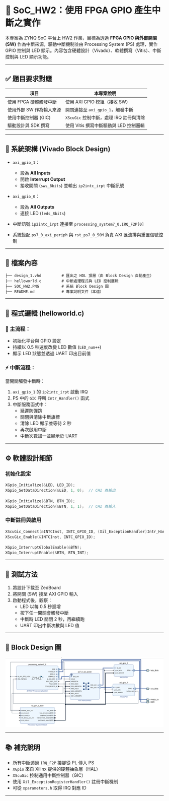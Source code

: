 # 📘 SoC_HW2：使用 FPGA GPIO 產生中斷之實作

本專案為 ZYNQ SoC 平台上 HW2 作業，目標為透過 **FPGA GPIO 與外部開關 (SW)** 作為中斷來源，驅動中斷機制並由 Processing System (PS) 處理，實作 GPIO 控制與 LED 顯示。內容包含硬體設計（Vivado）、軟體撰寫（Vitis）、中斷控制與 LED 顯示功能。

---

## ✅ 題目要求對應

| 項目                     | 本專案說明                                 |
|--------------------------|--------------------------------------------|
| 使用 FPGA 硬體觸發中斷   | 使用 AXI GPIO 模組（接收 SW）              |
| 使用外部 SW 作為輸入來源 | 開關連接至 `axi_gpio_1`，觸發中斷          |
| 使用中斷控制器 (GIC)     | `XScuGic` 控制中斷，處理 IRQ 註冊與清除    |
| 驅動設計與 SDK 撰寫     | 使用 Vitis 撰寫中斷驅動與 LED 控制邏輯     |

---

## 📐 系統架構 (Vivado Block Design)

- `axi_gpio_1`：
  - 設為 **All Inputs**
  - 開啟 **Interrupt Output**
  - 接收開關 (`sws_8bits`) 並輸出 `ip2intc_irpt` 中斷訊號

- `axi_gpio_0`：
  - 設為 **All Outputs**
  - 連接 LED (`leds_8bits`)

- 中斷訊號 `ip2intc_irpt` 連接至 `processing_system7_0.IRQ_F2P[0]`

- 系統搭配 `ps7_0_axi_periph` 與 `rst_ps7_0_50M` 負責 AXI 匯流排與重置信號控制

---

## 🧾 檔案內容

```plaintext
├── design_1.vhd         # 匯出之 HDL 頂層（由 Block Design 自動產生）
├── helloworld.c         # 中斷處理程式與 LED 控制邏輯
├── SOC_HW2.PNG          # 系統 Block Design 圖
├── README.md            # 專案說明文件（本檔）
```

---

## 🧠 程式邏輯 (helloworld.c)

### 🔁 主流程：

- 初始化平台與 GPIO 設定
- 持續以 0.5 秒速度改變 LED 數值 (`LED_num++`)
- 顯示 LED 狀態並透過 UART 印出目前值

### ⚡ 中斷流程：

當開關觸發中斷時：

1. `axi_gpio_1` 的 `ip2intc_irpt` 啟動 IRQ
2. PS 中的 `GIC` 呼叫 `Intr_Handler()` 函式
3. 中斷服務函式中：
   - 延遲防彈跳
   - 關閉與清除中斷旗標
   - 清除 LED 顯示並等待 2 秒
   - 再次啟用中斷
   - 中斷次數加一並顯示於 UART

---

## ⚙️ 軟體設計細節

### 初始化設定

```c
XGpio_Initialize(&LED, LED_ID);
XGpio_SetDataDirection(&LED, 1, 0);  // CH1 為輸出

XGpio_Initialize(&BTN, BTN_ID);
XGpio_SetDataDirection(&BTN, 1, 1);  // CH1 為輸入
```

### 中斷註冊與啟用

```c
XScuGic_Connect(&INTCInst, INTC_GPIO_ID, (Xil_ExceptionHandler)Intr_Handler, &BTN);
XScuGic_Enable(&INTCInst, INTC_GPIO_ID);

XGpio_InterruptGlobalEnable(&BTN);
XGpio_InterruptEnable(&BTN, BTN_INT);
```

---

## 🧪 測試方法

1. 將設計下載至 ZedBoard
2. 將開關 (SW) 接至 AXI GPIO 輸入
3. 啟動程式後，觀察：
   - LED 以每 0.5 秒遞增
   - 按下任一開關會觸發中斷
   - 中斷時 LED 關閉 2 秒，再繼續跑
   - UART 印出中斷次數與 LED 值

---

## 📸 Block Design 圖

![SOC Block Design](SOC_HW2.PNG)

---

## 📚 補充說明

- 所有中斷透過 `IRQ_F2P` 接腳從 PL 傳入 PS
- `XGpio` 來自 Xilinx 提供的硬體抽象層（HAL）
- `XScuGic` 控制通用中斷控制器（GIC）
- 使用 `Xil_ExceptionRegisterHandler()` 註冊中斷機制
- 可從 `xparameters.h` 取得 IRQ 對應 ID

---



